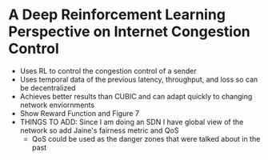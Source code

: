# A Deep Reinforcement Learning Perspective on Internet Congestion Control
- Uses RL to control the congestion control of a sender
- Uses temporal data of the previous latency, throughput, and loss so can be decentralized
- Achieves better results than CUBIC and can adapt quickly to changing network enviornments
- Show Reward Function and Figure 7
- THINGS TO ADD: Since I am doing an SDN I have global view of the network so add Jaine's fairness metric and QoS
  - QoS could be used as the danger zones that were talked about in the past


# 
